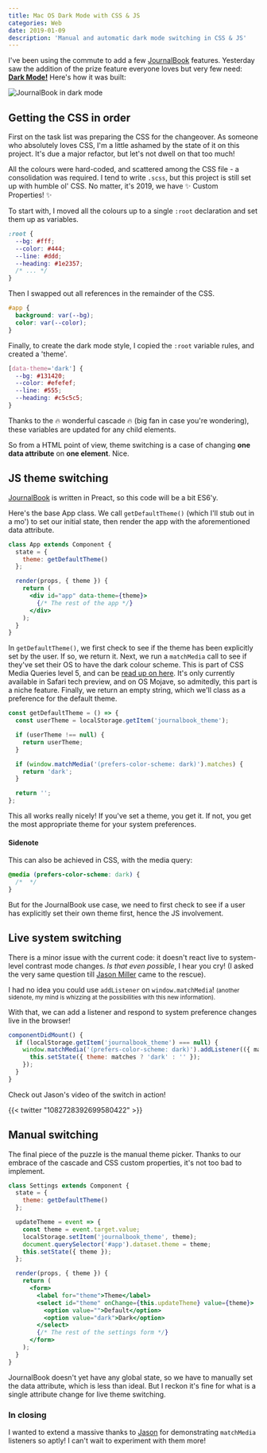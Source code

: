 ```yaml
---
title: Mac OS Dark Mode with CSS & JS
categories: Web
date: 2019-01-09
description: 'Manual and automatic dark mode switching in CSS & JS'
---
```


I've been using the commute to add a few [JournalBook](https://journalbook.co.uk) features. Yesterday saw the addition of the prize feature everyone loves but very few need: [**Dark Mode!**](https://twitter.com/trysmudford/status/1082547315146133505) Here's how it was built:

![JournalBook in dark mode](/images/blog/journalbook-dark-mode.jpg)

## Getting the CSS in order

First on the task list was preparing the CSS for the changeover. As someone who absolutely loves CSS, I'm a little ashamed by the state of it on this project. It's due a major refactor, but let's not dwell on that too much!

All the colours were hard-coded, and scattered among the CSS file - a consolidation was required. I tend to write `.scss`, but this project is still set up with humble ol' CSS. No matter, it's 2019, we have ✨&nbsp;Custom Properties!&nbsp;✨

To start with, I moved all the colours up to a single `:root` declaration and set them up as variables.

```css
:root {
  --bg: #fff;
  --color: #444;
  --line: #ddd;
  --heading: #1e2357;
  /* ... */
}
```

Then I swapped out all references in the remainder of the CSS.

```css
#app {
  background: var(--bg);
  color: var(--color);
}
```

Finally, to create the dark mode style, I copied the `:root` variable rules, and created a 'theme'.

```css
[data-theme='dark'] {
  --bg: #131420;
  --color: #efefef;
  --line: #555;
  --heading: #c5c5c5;
}
```

Thanks to the 🔥 wonderful cascade 🔥 (big fan in case you're wondering), these variables are updated for any child elements.

So from a HTML point of view, theme switching is a case of changing **one data attribute** on **one element**. Nice.

## JS theme switching

[JournalBook](https://journalbook.co.uk) is written in Preact, so this code will be a bit ES6'y.

Here's the base App class. We call `getDefaultTheme()` (which I'll stub out in a mo') to set our initial state, then render the app with the aforementioned data attribute.

```jsx
class App extends Component {
  state = {
    theme: getDefaultTheme()
  };

  render(props, { theme }) {
    return (
      <div id="app" data-theme={theme}>
        {/* The rest of the app */}
      </div>
    );
  }
}
```

In `getDefaultTheme()`, we first check to see if the theme has been explicitly set by the user. If so, we return it. Next, we run a `matchMedia` call to see if they've set their OS to have the dark colour scheme. This is part of CSS Media Queries level 5, and can be [read up on here](https://drafts.csswg.org/mediaqueries-5/#prefers-color-scheme). It's only currently available in Safari tech preview, and on OS Mojave, so admitedly, this part is a niche feature. Finally, we return an empty string, which we'll class as a preference for the default theme.

```js
const getDefaultTheme = () => {
  const userTheme = localStorage.getItem('journalbook_theme');

  if (userTheme !== null) {
    return userTheme;
  }

  if (window.matchMedia('(prefers-color-scheme: dark)').matches) {
    return 'dark';
  }

  return '';
};
```

This all works really nicely! If you've set a theme, you get it. If not, you get the most appropriate theme for your system preferences.

#### Sidenote

This can also be achieved in CSS, with the media query:

```css
@media (prefers-color-scheme: dark) {
  /*  */
}
```

But for the JournalBook use case, we need to first check to see if a user has explicitly set their own theme first, hence the JS involvement.

## Live system switching

There is a minor issue with the current code: it doesn't react live to system-level contrast mode changes. _Is that even possible_, I hear you cry! (I asked the very same question till [Jason Miller](https://twitter.com/trysmudford/status/1082720987202928641) came to the rescue).

I had no idea you could use `addListener` on `window.matchMedia`! <small>(another sidenote, my mind is whizzing at the possibilities with this new information).</small>

With that, we can add a listener and respond to system preference changes live in the browser!

```js
componentDidMount() {
  if (localStorage.getItem('journalbook_theme') === null) {
    window.matchMedia('(prefers-color-scheme: dark)').addListener(({ matches }) => {
      this.setState({ theme: matches ? 'dark' : '' });
    });
  }
}
```

Check out Jason's video of the switch in action!

{{< twitter "1082728392699580422" >}}

## Manual switching

The final piece of the puzzle is the manual theme picker. Thanks to our embrace of the cascade and CSS custom properties, it's not too bad to implement.

```jsx
class Settings extends Component {
  state = {
    theme: getDefaultTheme()
  };

  updateTheme = event => {
    const theme = event.target.value;
    localStorage.setItem('journalbook_theme', theme);
    document.querySelector('#app').dataset.theme = theme;
    this.setState({ theme });
  };

  render(props, { theme }) {
    return (
      <form>
        <label for="theme">Theme</label>
        <select id="theme" onChange={this.updateTheme} value={theme}>
          <option value="">Default</option>
          <option value="dark">Dark</option>
        </select>
        {/* The rest of the settings form */}
      </form>
    );
  }
}
```

JournalBook doesn't yet have any global state, so we have to manually set the data attribute, which is less than ideal. But I reckon it's fine for what is a single attribute change for live theme switching.

### In closing

I wanted to extend a massive thanks to [Jason](https://twitter.com/_developit/) for demonstrating `matchMedia` listeners so aptly! I can't wait to experiment with them more!
